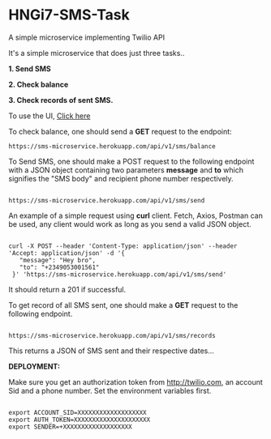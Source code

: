 # HNGi7-SMS-Task
A simple microservice implementing Twilio API

It's a simple microservice that does just three tasks..


**1. Send SMS**


**2. Check balance**


**3. Check records of sent SMS.**



To use the UI, [Click here](https://sms-microservice.herokuapp.com/api/v1/sms/ui/)


To check balance, one should send a **GET** request to the endpoint:

```
https://sms-microservice.herokuapp.com/api/v1/sms/balance

```

To Send SMS, one should make a POST request to the following endpoint with a JSON object containing two parameters **message** and **to** which signifies the "SMS body" and recipient phone number respectively.


```

https://sms-microservice.herokuapp.com/api/v1/sms/send

```

An example of a simple request using **curl** client. Fetch, Axios, Postman can be used, any client would work as long as you send a valid JSON object.


```

curl -X POST --header 'Content-Type: application/json' --header 'Accept: application/json' -d '{
   "message": "Hey bro",
   "to": "+2349053001561"
 }' 'https://sms-microservice.herokuapp.com/api/v1/sms/send'

```


It should return a 201 if successful.

To get record of all SMS sent, one should make a **GET** request to the following endpoint.


```

https://sms-microservice.herokuapp.com/api/v1/sms/records

```

This returns a JSON of SMS sent and their respective dates...



**DEPLOYMENT:**

Make sure you get an authorization token from http://twilio.com, an account Sid and a phone number.
Set the environment variables first.


```

export ACCOUNT_SID=XXXXXXXXXXXXXXXXXXX
export AUTH_TOKEN=XXXXXXXXXXXXXXXXXXXXX
export SENDER=+XXXXXXXXXXXXXXXXXXX

```


